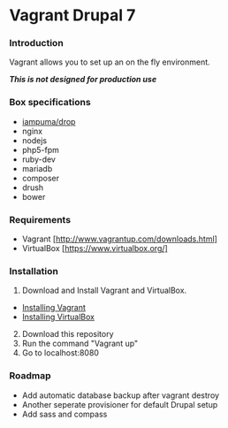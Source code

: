 # Vagrant Drupal 7

### Introduction
Vagrant allows you to set up an on the fly environment.

***This is not designed for production use***

### Box specifications

* [iampuma/drop](https://atlas.hashicorp.com/iampuma/boxes/drop)
* nginx
* nodejs
* php5-fpm
* ruby-dev
* mariadb
* composer
* drush
* bower

### Requirements
* Vagrant [http://www.vagrantup.com/downloads.html]
* VirtualBox [https://www.virtualbox.org/]

### Installation
1. Download and Install Vagrant and VirtualBox.
  * [Installing Vagrant](https://docs.vagrantup.com/v2/installation/)
  * [Installing VirtualBox](https://www.virtualbox.org/manual/ch02.html)
2. Download this repository
3. Run the command "Vagrant up"
4. Go to localhost:8080


### Roadmap

* Add automatic database backup after vagrant destroy
* Another seperate provisioner for default Drupal setup
* Add sass and compass
